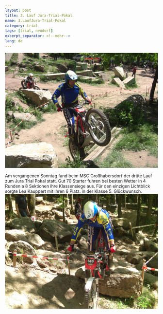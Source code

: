 ```yaml
---
layout: post
title: 3. Lauf Jura-Trial-Pokal
name: 3.LaufJura-Trial-Pokal
category: trial
tags: [trial, neudorf]
excerpt_separator: <!--mehr-->
lang: de
---
```

![](https://raw.githubusercontent.com/msc-kasendorf/docker/master/docs/download/CIMG4570.JPG)

Am vergangenen Sonntag fand beim MSC Großhabersdorf der dritte Lauf zum Jura Trial Pokal statt. Gut 70 Starter fuhren bei besten Wetter in 4 Runden a 8 Sektionen ihre Klassensiege aus. Für den einzigen Lichtblick sorgte Lea Kauppert mit ihren 6 Platz. in der Klasse 5. Glückwunsch.
![](https://raw.githubusercontent.com/msc-kasendorf/docker/master/docs/download/CIMG4573.JPG)
